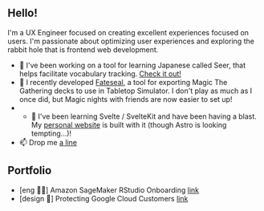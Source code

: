 ## Hello!

I'm a UX Engineer focused on creating excellent experiences focused on users. I'm passionate about optimizing user experiences and exploring the rabbit hole that is frontend web development.

- 🔮 I've been working on a tool for learning Japanese called Seer, that helps facilitate vocabulary tracking. [Check it out!](https://github.com/simonbukin/seer)
- 🎴 I recently developed [Fateseal](https://www.fateseal.com), a tool for exporting Magic The Gathering decks to use in Tabletop Simulator. I don't play as much as I once did, but Magic nights with friends are now easier to set up!
- - 🌱 I've been learning Svelte / SvelteKit and have been having a blast. My [personal website](https://www.simonbukin.com) is built with it (though Astro is looking tempting...)!
- 📫 Drop me [a line](mailto:from-github@sbukin.anonaddy.com)

## Portfolio
- [eng 🧑‍💻] Amazon SageMaker RStudio Onboarding [link](https://www.simonbukin.com/portfolio/sagemaker-onboarding)
- [design 🎨] Protecting Google Cloud Customers [link](https://www.simonbukin.com/portfolio/gcs-security)

<!--
**simonbukin/simonbukin** is a ✨ _special_ ✨ repository because its `README.md` (this file) appears on your GitHub profile.

Here are some ideas to get you started:

- 🔭 I’m currently working on ...
- 🌱 I’m currently learning ...
- 👯 I’m looking to collaborate on ...
- 🤔 I’m looking for help with ...
- 💬 Ask me about ...
- 📫 How to reach me: ...
- 😄 Pronouns: ...
- ⚡ Fun fact: ...
-->
